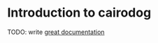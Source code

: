 # Introduction to cairodog

TODO: write [great documentation](http://jacobian.org/writing/what-to-write/)
